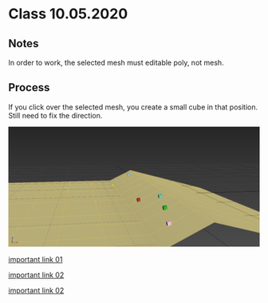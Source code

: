 # Class 10.05.2020

## Notes 

In order to work, the selected mesh must editable poly, not mesh.<br />

## Process

If you click over the selected mesh, you create a small cube in that position. Still need to fix the direction.<br />

![alt text](https://github.com/the-other-mariana/3dsmax-plugins/blob/master/10052020/ray-output.png?raw=true)

[important link 01](https://forums.cgsociety.org/t/getting-explicit-normal-of-a-surface-with-a-ray-intersection/1846022) <br />

[important link 02](https://help.autodesk.com/view/3DSMAX/2016/ENU/?guid=__files_GUID_D1D7EB56_A370_4B07_99B4_BC779FB87CAF_htm) <br />

[important link 02](https://help.autodesk.com/view/3DSMAX/2019/ENU/?guid=GUID-3CF6FA6C-4CEA-4CC4-BACF-B2E40EF28C53) <br />